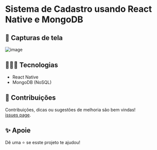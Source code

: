 # Sistema de Cadastro usando React Native e MongoDB

## 📸 Capturas de tela

![image](https://user-images.githubusercontent.com/115879524/225163093-48bf3788-8d16-4d26-ab00-31e7a4cf271d.png)

## 👨🏻‍💻 Tecnologias

* React Native
* MongoDB (NoSQL)

## 🤝 Contribuições

Contribuições, dicas ou sugestões de melhoria são bem vindas!<br />
[issues page](https://github.com/gsttvlima/signup-signin/issues).

## ✨ Apoie

Dê uma ⭐️ se esste projeto te ajudou!
